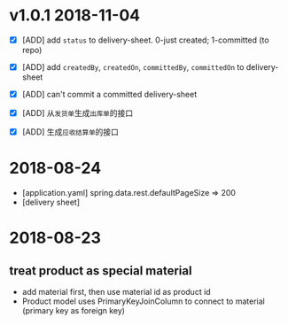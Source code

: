 # v1.0.1 2018-11-04
+ [x] [ADD] add ```status``` to delivery-sheet. 0-just created; 1-committed (to repo)
+ [x] [ADD] add ```createdBy```, ```createdOn```, ```committedBy```, ```committedOn``` to delivery-sheet
+ [x] [ADD] can't commit a committed delivery-sheet

+ [x] [ADD] 从`发货单`生成`出库单`的接口
+ [x] [ADD] 生成`应收结算单`的接口


# 2018-08-24
+ [application.yaml] spring.data.rest.defaultPageSize => 200
+ [delivery sheet]

# 2018-08-23
## treat product as special material
+ add material first, then use material id as product id
+ Product model uses PrimaryKeyJoinColumn to connect to material (primary key as foreign key)